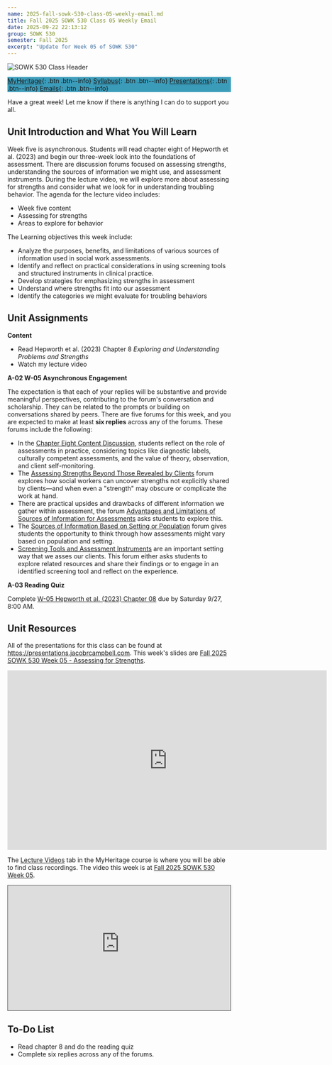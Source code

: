 ```yaml
---
name: 2025-fall-sowk-530-class-05-weekly-email.md
title: Fall 2025 SOWK 530 Class 05 Weekly Email
date: 2025-09-22 22:13:12
group: SOWK 530
semester: Fall 2025
excerpt: "Update for Week 05 of SOWK 530"
---
```


![SOWK 530 Class Header](https://jacobrcampbell.com/assets/media/2025-sowk-530-foundations-of-social-work-practice-i-email-header.jpg)

<div style="background-color: #3b9cba; width: 100%;" markdown="1">

[MyHeritage](https://myheritage.heritage.edu/ICS/Academics/SOWK/SOWK_530/2526_FA-SOWK_530-0/){: .btn .btn--info}
[Syllabus](http://jacobrcampbell.com/assets/media/2025-fall-sowk-530-0-course-syllabus.pdf){: .btn .btn--info}
[Presentations](https://presentations.jacobrcampbell.com){: .btn .btn--info}
[Emails](https://jacobrcampbell.com/communications/){: .btn .btn--info}

</div>

Have a great week! Let me know if there is anything I can do to support you all.

## Unit Introduction and What You Will Learn

Week five is asynchronous. Students will read chapter eight of Hepworth et al. (2023) and begin our three-week look into the foundations of assessment. There are discussion forums focused on assessing strengths, understanding the sources of information we might use, and assessment instruments. During the lecture video, we will explore more about assessing for strengths and consider what we look for in understanding troubling behavior. The agenda for the lecture video includes:

- Week five content
- Assessing for strengths
- Areas to explore for behavior

The Learning objectives this week include:

- Analyze the purposes, benefits, and limitations of various sources of information used in social work assessments.
- Identify and reflect on practical considerations in using screening tools and structured instruments in clinical practice.
- Develop strategies for emphasizing strengths in assessment
- Understand where strengths fit into our assessment
- Identify the categories we might evaluate for troubling behaviors

## Unit Assignments

**Content**

- Read Hepworth et al. (2023) Chapter 8 _Exploring and Understanding Problems and Strengths_
- Watch my lecture video

**A-02 W-05 Asynchronous Engagement**

The expectation is that each of your replies will be substantive and provide meaningful perspectives, contributing to the forum's conversation and scholarship. They can be related to the prompts or building on conversations shared by peers. There are five forums for this week, and you are expected to make at least **six replies** across any of the forums. These forums include the following:

- In the [Chapter Eight Content Discussion](https://myheritage.heritage.edu/ICS/Academics/SOWK/SOWK_530/2526_FA-SOWK_530-0/💻_W-05_922-928.jnz?portlet=Group_Discussion_Forums&screen=PostView&screenType=change&id=4dffc274-4e11-44df-bf6d-c8f7b48ea0bb), students reflect on the role of assessments in practice, considering topics like diagnostic labels, culturally competent assessments, and the value of theory, observation, and client self-monitoring.
- The [Assessing Strengths Beyond Those Revealed by Clients](https://myheritage.heritage.edu/ICS/Academics/SOWK/SOWK_530/2526_FA-SOWK_530-0/💻_W-05_922-928.jnz?portlet=Group_Discussion_Forums&screen=PostView&screenType=change&id=0ced9e8c-be22-410a-b38e-e30b6d998e11) forum explores how social workers can uncover strengths not explicitly shared by clients—and when even a "strength" may obscure or complicate the work at hand.
- There are practical upsides and drawbacks of different information we gather within assessment, the forum [Advantages and Limitations of Sources of Information for Assessments](https://myheritage.heritage.edu/ICS/Academics/SOWK/SOWK_530/2526_FA-SOWK_530-0/💻_W-05_922-928.jnz?portlet=Group_Discussion_Forums&screen=PostView&screenType=change&id=d35734df-ac13-4c45-a2e3-b33aeab02e0f) asks students to explore this.
- The [Sources of Information Based on Setting or Population](https://myheritage.heritage.edu/ICS/Academics/SOWK/SOWK_530/2526_FA-SOWK_530-0/💻_W-05_922-928.jnz?portlet=Group_Discussion_Forums&screen=PostView&screenType=change&id=206f6837-325f-4920-b472-14c8735cd17d) forum gives students the opportunity to think through how assessments might vary based on population and setting.
- [Screening Tools and Assessment Instruments](https://myheritage.heritage.edu/ICS/Academics/SOWK/SOWK_530/2526_FA-SOWK_530-0/💻_W-05_922-928.jnz?portlet=Group_Discussion_Forums&screen=PostView&screenType=change&id=b4701295-4d67-4f0c-88ab-2ec2418053a0) are an important setting way that we asses our clients. This forum either asks students to explore related resources and share their findings or to engage in an identified screening tool and reflect on the experience.

**A-03 Reading Quiz**

Complete [W-05 Hepworth et al. (2023) Chapter 08](https://myheritage.heritage.edu/ICS/Academics/SOWK/SOWK_530/2526_FA-SOWK_530-0/Assignments.jnz?portlet=Coursework&screen=AssignmentDetailView&screenType=change&id=c2a71803-ae92-4fda-a1f3-72b4e9579807) due by Saturday 9/27, 8:00 AM.

## Unit Resources

All of the presentations for this class can be found at <https://presentations.jacobrcampbell.com>. This week's slides are [Fall 2025 SOWK 530 Week 05 - Assessing for Strengths](https://presentations.jacobrcampbell.com/U9sNlR).

<iframe src="https://presentations.jacobrcampbell.com/U9sNlR/embed" height="405" width="720" style="border: none;"></iframe>

The [Lecture Videos](https://myheritage.heritage.edu/ICS/Academics/SOWK/SOWK_530/2526_FA-SOWK_530-0/Lecture_Videos.jnz) tab in the MyHeritage course is where you will be able to find class recordings. The video this week is at [Fall 2025 SOWK 530 Week 05](https://heritage.hosted.panopto.com/Panopto/Pages/Viewer.aspx?id=88b0b873-3f53-42d1-9e8a-b361003e1e49).

<div style="position: relative; width: 100%; height: 0; padding-bottom: 56.25%">
    <iframe src="https://heritage.hosted.panopto.com/Panopto/Pages/Embed.aspx?id=88b0b873-3f53-42d1-9e8a-b361003e1e49&autoplay=false&offerviewer=true&showtitle=true&showbrand=true&captions=false&interactivity=all" style="border: 1px solid #464646; position: absolute; top: 0; left: 0; width: 100%; height: 100%; box-sizing: border-box;" allowfullscreen allow="autoplay" aria-label="Panopto Embedded Video Player" aria-description="Fall 2025 SOWK 530 Week 05"></iframe>
</div>

## To-Do List

- Read chapter 8 and do the reading quiz
- Complete six replies across any of the forums.
